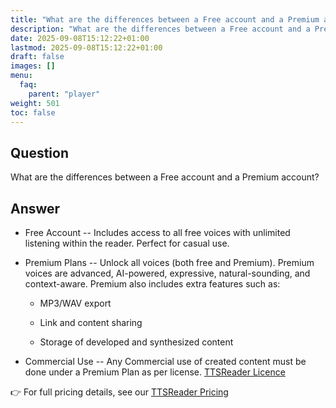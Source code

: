 ```yaml
---
title: "What are the differences between a Free account and a Premium account?"
description: "What are the differences between a Free account and a Premium account?"
date: 2025-09-08T15:12:22+01:00
lastmod: 2025-09-08T15:12:22+01:00
draft: false
images: []
menu:
  faq:
    parent: "player"
weight: 501
toc: false
---
```


## Question

What are the differences between a Free account and a Premium account?

## Answer

- Free Account -- Includes access to all free voices with unlimited
  listening within the reader. Perfect for casual use.

- Premium Plans -- Unlock all voices (both free and Premium). Premium
  voices are advanced, AI-powered, expressive, natural-sounding, and
  context-aware. Premium also includes extra features such as:

    - MP3/WAV export

    - Link and content sharing

    - Storage of developed and synthesized content

- Commercial Use -- Any Commercial use of created content must be done
  under a Premium Plan as per license.
  [TTSReader Licence](https://ttsreader.com/docs/legal/commercial/)

👉 For full pricing details, see our [TTSReader Pricing](https://ttsreader.com/docs/support/pricing/)
